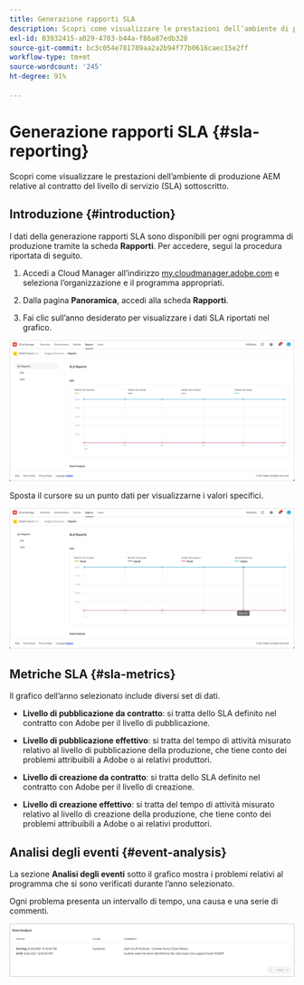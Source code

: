 ```yaml
---
title: Generazione rapporti SLA
description: Scopri come visualizzare le prestazioni dell’ambiente di produzione AEM relative al contratto del livello di servizio (SLA) sottoscritto.
exl-id: 03932415-a029-4703-b44a-f86a87edb328
source-git-commit: bc3c054e781789aa2a2b94f77b0616caec15e2ff
workflow-type: tm+mt
source-wordcount: '245'
ht-degree: 91%

---
```



# Generazione rapporti SLA {#sla-reporting}

Scopri come visualizzare le prestazioni dell’ambiente di produzione AEM relative al contratto del livello di servizio (SLA) sottoscritto.

## Introduzione {#introduction}

I dati della generazione rapporti SLA sono disponibili per ogni programma di produzione tramite la scheda **Rapporti**. Per accedere, segui la procedura riportata di seguito.

1. Accedi a Cloud Manager all’indirizzo [my.cloudmanager.adobe.com](https://my.cloudmanager.adobe.com/) e seleziona l’organizzazione e il programma appropriati.

1. Dalla pagina **Panoramica**, accedi alla scheda **Rapporti**.

1. Fai clic sull’anno desiderato per visualizzare i dati SLA riportati nel grafico.

![Esempio di grafico SLA](assets/sla-reporting-1.png)

Sposta il cursore su un punto dati per visualizzarne i valori specifici.

![Visualizzazione dei dati dettagliati](assets/sla-reporting-b.png)

## Metriche SLA {#sla-metrics}

Il grafico dell’anno selezionato include diversi set di dati.

* **Livello di pubblicazione da contratto**: si tratta dello SLA definito nel contratto con Adobe per il livello di pubblicazione.

* **Livello di pubblicazione effettivo**: si tratta del tempo di attività misurato relativo al livello di pubblicazione della produzione, che tiene conto dei problemi attribuibili a Adobe o ai relativi produttori.

* **Livello di creazione da contratto**: si tratta dello SLA definito nel contratto con Adobe per il livello di creazione.

* **Livello di creazione effettivo**: si tratta del tempo di attività misurato relativo al livello di creazione della produzione, che tiene conto dei problemi attribuibili a Adobe o ai relativi produttori.

## Analisi degli eventi {#event-analysis}

La sezione **Analisi degli eventi** sotto il grafico mostra i problemi relativi al programma che si sono verificati durante l’anno selezionato.

Ogni problema presenta un intervallo di tempo, una causa e una serie di commenti.

![Esempio di analisi degli eventi](assets/sla-reporting-c.png)

